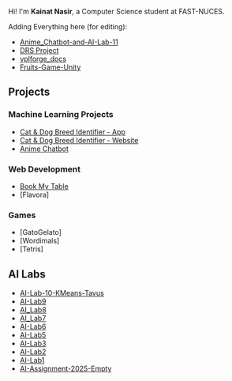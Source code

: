 Hi! I'm **Kainat Nasir**, a Computer Science student at FAST-NUCES.

Adding Everything here (for editing):
- [Anime_Chatbot-and-AI-Lab-11](https://github.com/Kainat-N/Anime_Chatbot)
- [DRS Project](https://github.com/Kainat-N/DRS-Project)
- [vplforge_docs](https://github.com/Kainat-N/vplforge_docs)
- [Fruits-Game-Unity](https://github.com/Kainat-N/Fruits-Game-Unity-3D-)


## Projects

### Machine Learning Projects
- [Cat & Dog Breed Identifier - App](https://github.com/Kainat-N/whats-my-breed)
- [Cat & Dog Breed Identifier - Website](https://github.com/Kainat-N/Web-Whats_My_Breed)
- [Anime Chatbot](https://github.com/Kainat-N/Anime_Chatbot)

### Web Development
- [Book My Table](https://github.com/Kainat-N/BookMyTable)
- [Flavora]

### Games
- [GatoGelato]
- [Wordimals]
- [Tetris]


## AI Labs
- [AI-Lab-10-KMeans-Tavus](https://github.com/Kainat-N/AI_Lab10_KMeans_Tavus)
- [AI-Lab9](https://github.com/Kainat-N/AI_Lab9)
- [AI_Lab8](https://github.com/Kainat-N/AI_Lab8_2025)
- [AI_Lab7](https://github.com/Kainat-N/AI_Lab7)
- [AI-Lab6](https://github.com/Kainat-N/AI_Lab6_2025)
- [AI-Lab5](https://github.com/Kainat-N/AI_Lab5-2025)
- [AI-Lab3](https://github.com/Kainat-N/AI-Lab3)
- [AI-Lab2](https://github.com/Kainat-N/AI-Lab2)
- [AI-Lab1](https://github.com/Kainat-N/AI-Lab1)
- [AI-Assignment-2025-Empty](https://github.com/Kainat-N/AI_Assignments_2025)

<!--
**Kainat-N/Kainat-N** is a ✨ _special_ ✨ repository because its `README.md` (this file) appears on your GitHub profile.

Here are some ideas to get you started:

- 🔭 I’m currently working on ...
- 🌱 I’m currently learning ...
- 👯 I’m looking to collaborate on ...
- 🤔 I’m looking for help with ...
- 💬 Ask me about ...
- 📫 How to reach me: ...
- 😄 Pronouns: ...
- ⚡ Fun fact: ...
-->
